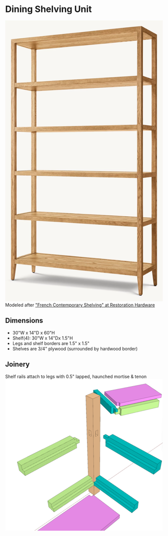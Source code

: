 # Dining Shelving Unit

![Image of French Contemporary Shelving from Restoration Hardware](/assets/images/prod31210050_E615642127_TQ_CC_RHR.png)
Modeled after ["French Contemporary Shelving" at Restoration Hardware](
https://rh.com/us/en/catalog/product/product.jsp?productId=prod31210050&swatch=1859012&layout=vertical)

## Dimensions
* 30"W x 14"D x 60"H
* Shelf(4): 30"W x 14"Dx 1.5"H
* Legs and shelf borders are 1.5" x 1.5"
* Shelves are 3/4" plywood (surrounded by hardwood border)

## Joinery
Shelf rails attach to legs with 0.5" lapped, haunched mortise & tenon
![Illustration of joinery showing the shelves meeting the legs](/assets/images/dsu-joinery.png)
